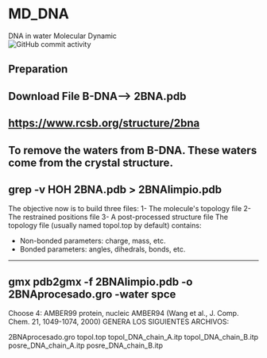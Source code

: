 # MD_DNA
DNA in water Molecular Dynamic  
![GitHub commit activity](https://img.shields.io/github/commit-activity/m/tnavarrofebre/MD_DNA)

## Preparation

Download File B-DNA--> 2BNA.pdb
-----------------------------------
https://www.rcsb.org/structure/2bna
-----------------------------------

To remove the waters from B-DNA. These waters come from the crystal structure.
-------------------------------------
grep -v HOH 2BNA.pdb > 2BNAlimpio.pdb
-------------------------------------

The objective now is to build three files:
1- The molecule's topology file
2- The restrained positions file
3- A post-processed structure file
The topology file (usually named topol.top by default) contains:
* Non-bonded parameters: charge, mass, etc.
* Bonded parameters: angles, dihedrals, bonds, etc.
---------------------------------------------------------------
gmx pdb2gmx -f 2BNAlimpio.pdb -o 2BNAprocesado.gro -water spce
---------------------------------------------------------------
Choose 
4: AMBER99 protein, nucleic AMBER94 (Wang et al., J. Comp. Chem. 21, 1049-1074, 2000)
GENERA LOS SIGUIENTES ARCHIVOS:

2BNAprocesado.gro
topol.top
topol_DNA_chain_A.itp
topol_DNA_chain_B.itp
posre_DNA_chain_A.itp
posre_DNA_chain_B.itp
